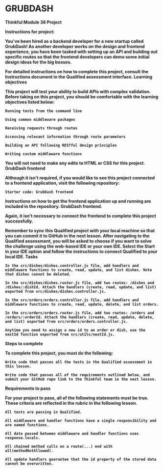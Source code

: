 # GRUBDASH

<b>Thinkful Module 36 Project<b>

<b>Instructions for project:<b>

You've been hired as a backend developer for a new startup called GrubDash! As another developer works on the design and frontend experience, you have been tasked with setting up an API and building out specific routes so that the frontend developers can demo some initial design ideas for the big bosses.

For detailed instructions on how to complete this project, consult the Instructions document in the Qualified assessment interface.
Learning objectives

This project will test your ability to build APIs with complex validation. Before taking on this project, you should be comfortable with the learning objectives listed below:

    Running tests from the command line

    Using common middleware packages

    Receiving requests through routes

    Accessing relevant information through route parameters

    Building an API following RESTful design principles

    Writing custom middleware functions

You will not need to make any edits to HTML or CSS for this project.
GrubDash frontend

Although it isn't required, if you would like to see this project connected to a frontend application, visit the following repository:

    Starter code: GrubDash frontend

Instructions on how to get the frontend application up and running are included in the repository.
GrubDash frontend.

Again, it isn't necessary to connect the frontend to complete this project successfully.

Remember to sync this Qualified project with your local machine so that you can commit it to GitHub in the next lesson. After navigating to the Qualified assessment, you will be asked to choose if you want to solve the challenge using the web-based IDE or your own IDE. Select the Start in your IDE option and follow the instructions to connect Qualified to your local IDE.
Tasks

    In the src/dishes/dishes.controller.js file, add handlers and middleware functions to create, read, update, and list dishes. Note that dishes cannot be deleted.

    In the src/dishes/dishes.router.js file, add two routes: /dishes and /dishes/:dishId. Attach the handlers (create, read, update, and list) exported from src/dishes/dishes.controller.js.

    In the src/orders/orders.controller.js file, add handlers and middleware functions to create, read, update, delete, and list orders.

    In the src/orders/orders.router.js file, add two routes: /orders and /orders/:orderId. Attach the handlers (create, read, update, delete, and list) exported from src/orders/orders.controller.js.

    Anytime you need to assign a new id to an order or dish, use the nextId function exported from src/utils/nextId.js.

Steps to complete

To complete this project, you must do the following:

    Write code that passes all the tests in the Qualified assessment in this lesson.

    Write code that passes all of the requirements outlined below, and submit your GitHub repo link to the Thinkful team in the next lesson.

Requirements to pass

For your project to pass, all of the following statements must be true. These criteria are reflected in the rubric in the following lesson.

    All tests are passing in Qualified.

    All middleware and handler functions have a single responsibility and are named functions.

    All data passed between middleware and handler functions uses response.locals.

    All chained method calls on a route(...) end with all(methodNotAllowed).

    All update handlers guarantee that the id property of the stored data cannot be overwritten.
